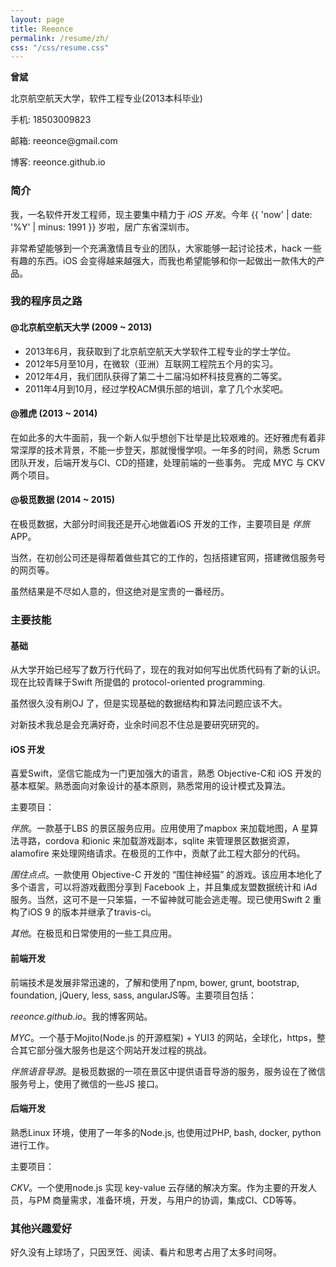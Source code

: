 ```yaml
---
layout: page
title: Reeonce
permalink: /resume/zh/
css: "/css/resume.css"
---
```


<div id="contact-me">
  <p><strong>曾斌</strong></p>
  <p>北京航空航天大学，软件工程专业(2013本科毕业)</p>
  <p>手机: 18503009823</p>
  <p>邮箱: reeonce@gmail.com</p>
  <p>博客: reeonce.github.io</p>
</div>

### 简介

我，一名软件开发工程师，现主要集中精力于 *iOS 开发*。今年 {{ 'now' | date: '%Y' | minus: 1991 }} 岁啦，居广东省深圳市。

非常希望能够到一个充满激情且专业的团队，大家能够一起讨论技术，hack 一些有趣的东西。iOS 会变得越来越强大，而我也希望能够和你一起做出一款伟大的产品。

### 我的程序员之路

<div class="content">
  <h4>@北京航空航天大学 (2009 ~ 2013)</h4>
  <ul>
    <li>2013年6月，我获取到了北京航空航天大学软件工程专业的学士学位。</li>
    <li>2012年5月至10月，在微软（亚洲）互联网工程院五个月的实习。</li>
    <li>2012年4月，我们团队获得了第二十二届冯如杯科技竞赛的二等奖。</li>
    <li>2011年4月到10月，经过学校ACM俱乐部的培训，拿了几个水奖吧。</li>
  </ul>
</div>
<div class="content">
  <h4>@雅虎 (2013 ~ 2014)</h4>
  <p>在如此多的大牛面前，我一个新人似乎想创下壮举是比较艰难的。还好雅虎有着非常深厚的技术背景，不能一步登天，那就慢慢学呗。一年多的时间，熟悉 Scrum 团队开发，后端开发与CI、CD的搭建，处理前端的一些事务。
    完成 MYC 与 CKV 两个项目。
  </p>
</div>
<div class="content">
  <h4>@极觅数据 (2014 ~ 2015)</h4>
  <p>在极觅数据，大部分时间我还是开心地做着iOS 开发的工作，主要项目是 <em>伴旅</em> APP。</p>
  <p>当然，在初创公司还是得帮着做些其它的工作的，包括搭建官网，搭建微信服务号的网页等。</p>
  <p>虽然结果是不尽如人意的，但这绝对是宝贵的一番经历。</p>
</div>

### 主要技能

#### 基础
从大学开始已经写了数万行代码了，现在的我对如何写出优质代码有了新的认识。现在比较青睐于Swift 所提倡的 protocol-oriented programming.

虽然很久没有刷OJ 了，但是实现基础的数据结构和算法问题应该不大。

对新技术我总是会充满好奇，业余时间忍不住总是要研究研究的。

#### iOS 开发
  喜爱Swift，坚信它能成为一门更加强大的语言，熟悉 Objective-C和 iOS 开发的基本框架。熟悉面向对象设计的基本原则，熟悉常用的设计模式及算法。

  主要项目：

  *伴旅*。一款基于LBS 的景区服务应用。应用使用了mapbox 来加载地图，A 星算法寻路，cordova 和ionic 来加载游戏副本，sqlite 来管理景区数据资源，alamofire 来处理网络请求。在极觅的工作中，贡献了此工程大部分的代码。

  *围住点点*。一款使用 Objective-C 开发的 “围住神经猫” 的游戏。该应用本地化了多个语言，可以将游戏截图分享到 Facebook 上，并且集成友盟数据统计和 iAd 服务。当然，这可不是一只笨猫，一不留神就可能会逃走喔。现已使用Swift 2 重构了iOS 9 的版本并继承了travis-ci。

  *其他*。在极觅和日常使用的一些工具应用。

#### 前端开发
  前端技术是发展非常迅速的，了解和使用了npm, bower, grunt, bootstrap, foundation, jQuery, less, sass, angularJS等。主要项目包括：

  *reeonce.github.io*。我的博客网站。

  *MYC*。一个基于Mojito(Node.js 的开源框架) + YUI3 的网站，全球化，https，整合其它部分强大服务也是这个网站开发过程的挑战。

  *伴旅语音导游*。是极觅数据的一项在景区中提供语音导游的服务，服务设在了微信服务号上，使用了微信的一些JS 接口。

#### 后端开发
  熟悉Linux 环境，使用了一年多的Node.js, 也使用过PHP, bash, docker, python 进行工作。

  主要项目：

  *CKV*。一个使用node.js 实现 key-value 云存储的解决方案。作为主要的开发人员，与PM 商量需求，准备环境，开发，与用户的协调，集成CI、CD等等。

### 其他兴趣爱好

好久没有上球场了，只因烹饪、阅读、看片和思考占用了太多时间呀。
